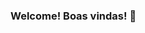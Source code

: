 <!--
![capa github](https://github.com/TKanew/TKanew/blob/main/images/Capa_github.png)  

### Welcome! Boas vindas! :3 👋

<center>
<table>
    <tr>
        <td><img width="400px" align="left" src="https://github-readme-stats.vercel.app/api/top-langs/?username=TKanew&hide=html&layout=compact&theme=buefy" /></td>
        <td><img width="495px" align="left" src="https://github-readme-stats.vercel.app/api?username=TKanew&theme=buefy"/></td>
    </tr>   
</table>
</center> 


<a href="https://www.linkedin.com/in/"><img src="https://github.com/TKanew/TKanew/linkedin.png" width="16"></img></a> [LinkedIn](https://www.linkedin.com/in/TKanew)


![](https://komarev.com/ghpvc/?username=TKanew&color=blue&style=flat)


---

Eu me chamo Taís, minha formação é em Tecnologia da Informação. :heart:

Eu me chamo Taís, mas sou mais conhecida como X nas redes sociais 💖 Sou Y na (empresa W), e tenho atuado como B ao longo desses anos. Trabalho com tecnologia desde 2021, minha formação é em Tecnologia da Informação. 


Amo jogar :game:, etc

---

Luto para incentivar pessoas, principalmente de grupos minorizados, a entrarem em TI, acreditarem em si mesmas e mostrar que programar transforma vidas! 



---

Onde me encontrar? :mag:  

<a href="https://twitter.com/TKanew"><img src="https://github.com/TKanew/TKanew/blob/main/images/twitter.png" width="16"></img></a> [Twitter](https://twitter.com/TKanew)   

<a href="https://www.instagram.com/TKanew/"><img src="https://github.com/TKanew/TKanew/blob/main/images/instagram.png" width="16"></img></a> [Instagram](https://www.instagram.com/TKanew)  

<a href="https://www.linkedin.com/in/TKanew"><img src="https://github.com/TKanew/TKanew/blob/main/images/linkedin.png" width="16"></img></a> [LinkedIn](https://www.linkedin.com/in/TKanew)  

<a href="mailto:TKanew.contato@gmail.com"><img src="https://github.com/TKanew/TKanew/blob/main/images/email.png" width="16"></img></a> [Email](mailto:TKanew.contato@gmail.com)

-->
### Welcome! Boas vindas! 👋
<!--
**TKanew/TKanew** is a ✨ _special_ ✨ repository because its `README.md` (this file) appears on your GitHub profile.

Here are some ideas to get you started:

- 🔭 I’m currently working on ...
- 🌱 I’m currently learning ...
- 👯 I’m looking to collaborate on ...
- 🤔 I’m looking for help with ...
- 💬 Ask me about ...
- 📫 How to reach me: ...
- 😄 Pronouns: ...
- ⚡ Fun fact: ...
-->
